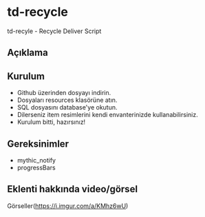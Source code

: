 # td-recycle
 td-recyle - Recycle Deliver Script
 
## Açıklama
 
## Kurulum 
- Github üzerinden dosyayı indirin.
- Dosyaları resources klasörüne atın.
- SQL dosyasını database'ye okutun.
- Dilerseniz item resimlerini kendi envanterinizde kullanabilirsiniz.
- Kurulum bitti, hazırsınız!

## Gereksinimler
- mythic_notify
- progressBars

## Eklenti hakkında video/görsel
Görseller(https://i.imgur.com/a/KMhz6wU)